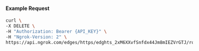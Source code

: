 <!-- Code generated for API Clients. DO NOT EDIT. -->

#### Example Request

```bash
curl \
-X DELETE \
-H "Authorization: Bearer {API_KEY}" \
-H "Ngrok-Version: 2" \
https://api.ngrok.com/edges/https/edghts_2xM6XXvfSnfdx44Jm8mIEZVrGTJ/routes/edghtsrt_2xM6XakRlOO7x4Ox4roJUw94lmO/ip_restriction
```
